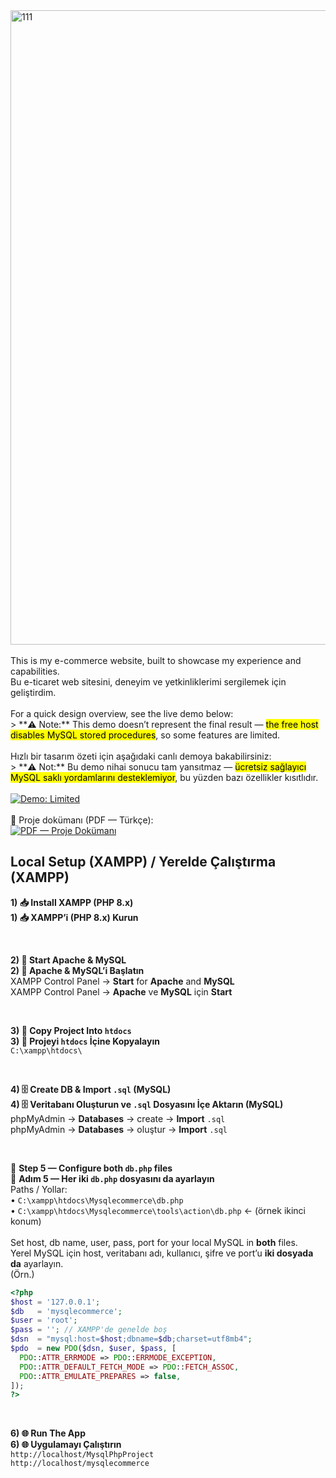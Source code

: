 
<img width="1166" height="1015" alt="111" src="https://github.com/user-attachments/assets/605fc405-a441-440f-91d9-87f2220b1163" />
<br>
<br>
This is my e-commerce website, built to showcase my experience and capabilities.<br>
Bu e-ticaret web sitesini, deneyim ve yetkinliklerimi sergilemek için geliştirdim.<br>
<br>
For a quick design overview, see the live demo below: <br>
> **⚠️ Note:** This demo doesn’t represent the final result — <mark>the free host disables MySQL stored procedures</mark>, so some features are limited.<br>
<br>
Hızlı bir tasarım özeti için aşağıdaki canlı demoya bakabilirsiniz: <br>
> **⚠️ Not:** Bu demo nihai sonucu tam yansıtmaz — <mark>ücretsiz sağlayıcı MySQL saklı yordamlarını desteklemiyor</mark>, bu yüzden bazı özellikler kısıtlıdır.<br>
<br><a href="https://modaway.42web.io/Mysqlecommerce/index.php">
  <img src="https://img.shields.io/badge/Demo-Limited-red" alt="Demo: Limited">
</a><br>
<br>
📄 Proje dokümanı (PDF — Türkçe):<br>
<a href="https://github.com/user-attachments/files/22286144/myecommercedocument.pdf">
  <img src="https://img.shields.io/badge/Proje%20Dok%C3%BCman%C4%B1-PDF-red?logo=adobeacrobat" alt="PDF — Proje Dokümanı">
</a><br>

## Local Setup (XAMPP) / Yerelde Çalıştırma (XAMPP)

**1) 📥 Install XAMPP (PHP 8.x)**<br>
**1) 📥 XAMPP’i (PHP 8.x) Kurun**<br>

<br>

**2) 🚀 Start Apache & MySQL**<br>
**2) 🚀 Apache & MySQL’i Başlatın**<br>
XAMPP Control Panel → **Start** for **Apache** and **MySQL**<br>
XAMPP Control Panel → **Apache** ve **MySQL** için **Start**<br>

<br>

**3) 📂 Copy Project Into `htdocs`**<br>
**3) 📂 Projeyi `htdocs` İçine Kopyalayın**<br>
`C:\xampp\htdocs\`<br>

<br>

**4) 🗄️ Create DB & Import `.sql` (MySQL)**<br>
**4) 🗄️ Veritabanı Oluşturun ve `.sql` Dosyasını İçe Aktarın (MySQL)**<br>
phpMyAdmin → **Databases** → create → **Import** `.sql`<br>
phpMyAdmin → **Databases** → oluştur → **Import** `.sql`<br>

<br>

🔧 **Step 5 — Configure both `db.php` files**<br>
🔧 **Adım 5 — Her iki `db.php` dosyasını da ayarlayın**<br>
Paths / Yollar:<br>
• `C:\xampp\htdocs\Mysqlecommerce\db.php`<br>
• `C:\xampp\htdocs\Mysqlecommerce\tools\action\db.php`  ← (örnek ikinci konum)<br>
<br>
Set host, db name, user, pass, port for your local MySQL in **both** files.<br>
Yerel MySQL için host, veritabanı adı, kullanıcı, şifre ve port’u **iki dosyada da** ayarlayın.<br>
(Örn.)<br>
```php
<?php
$host = '127.0.0.1';
$db   = 'mysqlecommerce';
$user = 'root';
$pass = ''; // XAMPP'de genelde boş
$dsn  = "mysql:host=$host;dbname=$db;charset=utf8mb4";
$pdo  = new PDO($dsn, $user, $pass, [
  PDO::ATTR_ERRMODE => PDO::ERRMODE_EXCEPTION,
  PDO::ATTR_DEFAULT_FETCH_MODE => PDO::FETCH_ASSOC,
  PDO::ATTR_EMULATE_PREPARES => false,
]);
?>
```
<br>

**6) 🌐 Run The App**<br>
**6) 🌐 Uygulamayı Çalıştırın**<br>
`http://localhost/MysqlPhpProject`<br>
`http://localhost/mysqlecommerce`<br>
